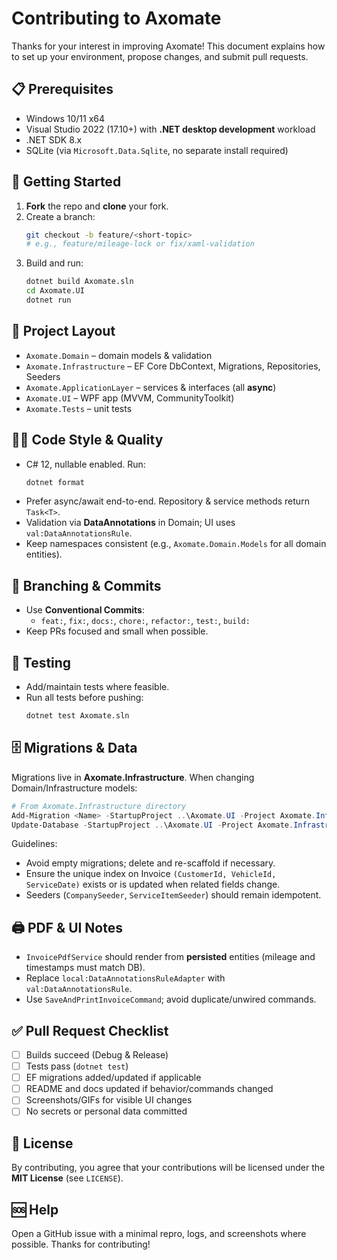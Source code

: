 # Contributing to Axomate

Thanks for your interest in improving Axomate! This document explains how to set up your environment, propose changes, and submit pull requests.

## 📋 Prerequisites
- Windows 10/11 x64
- Visual Studio 2022 (17.10+) with **.NET desktop development** workload
- .NET SDK 8.x
- SQLite (via `Microsoft.Data.Sqlite`, no separate install required)

## 🧰 Getting Started
1. **Fork** the repo and **clone** your fork.
2. Create a branch:
   ```bash
   git checkout -b feature/<short-topic>
   # e.g., feature/mileage-lock or fix/xaml-validation
   ```
3. Build and run:
   ```bash
   dotnet build Axomate.sln
   cd Axomate.UI
   dotnet run
   ```

## 🧭 Project Layout
- `Axomate.Domain` – domain models & validation
- `Axomate.Infrastructure` – EF Core DbContext, Migrations, Repositories, Seeders
- `Axomate.ApplicationLayer` – services & interfaces (all **async**)
- `Axomate.UI` – WPF app (MVVM, CommunityToolkit)
- `Axomate.Tests` – unit tests

## 🧑‍💻 Code Style & Quality
- C# 12, nullable enabled. Run:
  ```bash
  dotnet format
  ```
- Prefer async/await end-to-end. Repository & service methods return `Task<T>`.
- Validation via **DataAnnotations** in Domain; UI uses `val:DataAnnotationsRule`.
- Keep namespaces consistent (e.g., `Axomate.Domain.Models` for all domain entities).

## 🔀 Branching & Commits
- Use **Conventional Commits**:
  - `feat:`, `fix:`, `docs:`, `chore:`, `refactor:`, `test:`, `build:`
- Keep PRs focused and small when possible.

## 🧪 Testing
- Add/maintain tests where feasible.
- Run all tests before pushing:
  ```bash
  dotnet test Axomate.sln
  ```

## 🗄️ Migrations & Data
Migrations live in **Axomate.Infrastructure**. When changing Domain/Infrastructure models:
```powershell
# From Axomate.Infrastructure directory
Add-Migration <Name> -StartupProject ..\Axomate.UI -Project Axomate.Infrastructure
Update-Database -StartupProject ..\Axomate.UI -Project Axomate.Infrastructure
```
Guidelines:
- Avoid empty migrations; delete and re-scaffold if necessary.
- Ensure the unique index on Invoice `(CustomerId, VehicleId, ServiceDate)` exists or is updated when related fields change.
- Seeders (`CompanySeeder`, `ServiceItemSeeder`) should remain idempotent.

## 🖨️ PDF & UI Notes
- `InvoicePdfService` should render from **persisted** entities (mileage and timestamps must match DB).
- Replace `local:DataAnnotationsRuleAdapter` with `val:DataAnnotationsRule`.
- Use `SaveAndPrintInvoiceCommand`; avoid duplicate/unwired commands.

## ✅ Pull Request Checklist
- [ ] Builds succeed (Debug & Release)
- [ ] Tests pass (`dotnet test`)
- [ ] EF migrations added/updated if applicable
- [ ] README and docs updated if behavior/commands changed
- [ ] Screenshots/GIFs for visible UI changes
- [ ] No secrets or personal data committed

## 📜 License
By contributing, you agree that your contributions will be licensed under the **MIT License** (see `LICENSE`).

## 🆘 Help
Open a GitHub issue with a minimal repro, logs, and screenshots where possible. Thanks for contributing!
